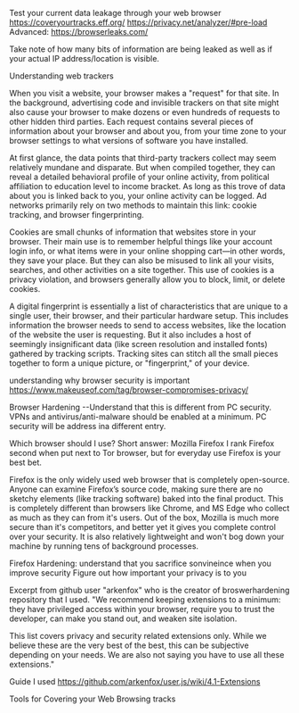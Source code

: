 
Test your current data leakage through your web browser
https://coveryourtracks.eff.org/
https://privacy.net/analyzer/#pre-load
Advanced: https://browserleaks.com/

Take note of how many bits of information are being leaked as well as if your actual IP address/location is visible.


Understanding web trackers

When you visit a website, your browser makes a "request" for that site. In the background, advertising code and invisible trackers on that site might also cause your browser to make dozens or even hundreds of requests to other hidden third parties. Each request contains several pieces of information about your browser and about you, from your time zone to your browser settings to what versions of software you have installed.

At first glance, the data points that third-party trackers collect may seem relatively mundane and disparate. But when compiled together, they can reveal a detailed behavioral profile of your online activity, from political affiliation to education level to income bracket. As long as this trove of data about you is linked back to you, your online activity can be logged. Ad networks primarily rely on two methods to maintain this link: cookie tracking, and browser fingerprinting.

Cookies are small chunks of information that websites store in your browser. Their main use is to remember helpful things like your account login info, or what items were in your online shopping cart—in other words, they save your place. But they can also be misused to link all your visits, searches, and other activities on a site together. This use of cookies is a privacy violation, and browsers generally allow you to block, limit, or delete cookies. 

A digital fingerprint is essentially a list of characteristics that are unique to a single user, their browser, and their particular hardware setup. This includes information the browser needs to send to access websites, like the location of the website the user is requesting. But it also includes a host of seemingly insignificant data (like screen resolution and installed fonts) gathered by tracking scripts. Tracking sites can stitch all the small pieces together to form a unique picture, or "fingerprint," of your device.

understanding why browser security is important
https://www.makeuseof.com/tag/browser-compromises-privacy/



Browser Hardening
--Understand that this is different from PC security. VPNs and antivirus/anti-malware should be enabled at a minimum. PC security will be address ina different entry.

Which browser should I use?
Short answer: Mozilla Firefox
I rank Firefox second when put next to Tor browser, but for everyday use Firefox is your best bet.

Firefox is the only widely used web browser that is completely open-source. Anyone can examine Firefox’s source code, making sure there are no sketchy elements (like tracking software) baked into the final product. This is completely different than browsers like Chrome, and MS Edge who collect as much as they can from it's users. Out of the box, Mozilla is much more secure than it's competitors, and better yet it gives you complete control over your security. It is also relatively lightweight and won't bog down your machine by running tens of background processes. 

Firefox Hardening:
understand that you sacrifice sonvineince when you improve security
Figure out how important your privacy is to you

Excerpt from github user "arkenfox" who is the creator of broswerhardening repository that I used.
"We recommend keeping extensions to a minimum: they have privileged access within your browser, require you to trust the developer, can make you stand out, and weaken site isolation.

This list covers privacy and security related extensions only. While we believe these are the very best of the best, this can be subjective depending on your needs. We are also not saying you have to use all these extensions."

Guide I used
https://github.com/arkenfox/user.js/wiki/4.1-Extensions 












Tools for Covering your Web Browsing tracks
